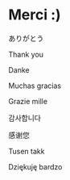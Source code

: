 # Merci :)
ありがとう

Thank you

Danke

Muchas gracias

Grazie mille

감사합니다

感谢您

Tusen takk

Dziękuję bardzo
